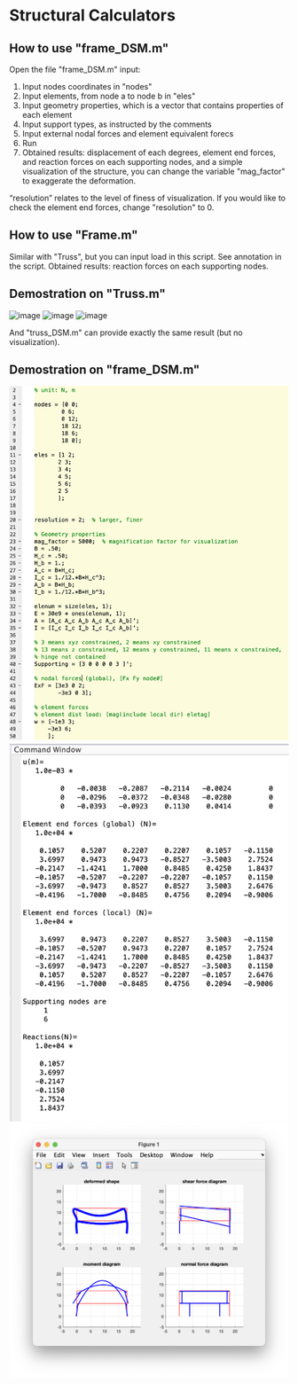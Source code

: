 # Structural Calculators
## How to use "frame_DSM.m"
Open the file "frame_DSM.m" input:
1. Input nodes coordinates in "nodes"
2. Input elements, from node a to node b in "eles"
3. Input geometry properties, which is a vector that contains properties of each element
4. Input support types, as instructed by the comments
5. Input external nodal forces and element equivalent forecs
6. Run
7. Obtained results: displacement of each degrees, element end forces, and reaction forces on each supporting nodes, and a simple visualization of the structure, you can change the variable "mag_factor" to exaggerate the deformation.

“resolution” relates to the level of finess of visualization. If you would like to check the element end forces, change "resolution" to 0.

## How to use "Frame.m"
Similar with "Truss", but you can input load in this script. See annotation in the script.
Obtained results: reaction forces on each supporting nodes.

## Demostration on "Truss.m"
![image](demo_problem.png)
![image](demo_problem_result.jpg)
![image](demo_problem_result_figure.jpg)

And "truss_DSM.m" can provide exactly the same result (but no visualization).

## Demostration on "frame_DSM.m"
![image](demo_frame_config.png)
![image](demo_frame_result.png)
![image](demo_frame_fig.png)
